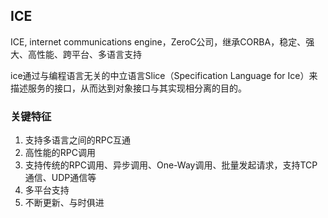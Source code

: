 ## ICE

ICE, internet communications engine，ZeroC公司，继承CORBA，稳定、强大、高性能、跨平台、多语言支持

ice通过与编程语言无关的中立语言Slice（Specification Language for Ice）来描述服务的接口，从而达到对象接口与其实现相分离的目的。

### 关键特征
1. 支持多语言之间的RPC互通
2. 高性能的RPC调用
3. 支持传统的RPC调用、异步调用、One-Way调用、批量发起请求，支持TCP通信、UDP通信等
4. 多平台支持
5. 不断更新、与时俱进

